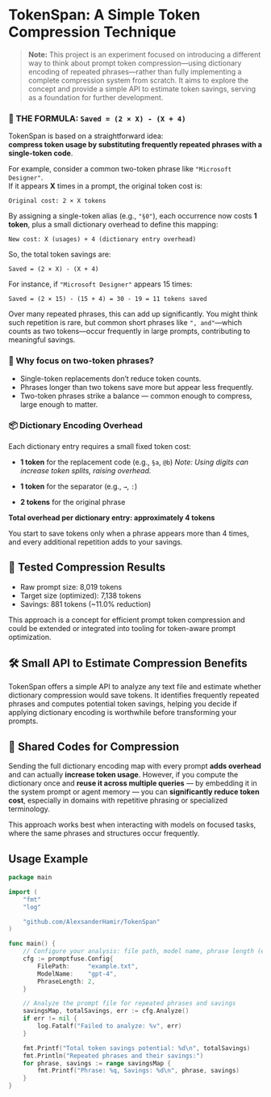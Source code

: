 # TokenSpan: A Simple Token Compression Technique

> **Note:** This project is an experiment focused on introducing a different way to think about prompt token compression—using dictionary encoding of repeated phrases—rather than fully implementing a complete compression system from scratch. It aims to explore the concept and provide a simple API to estimate token savings, serving as a foundation for further development.

### 🔢 THE FORMULA: `Saved = (2 × X) - (X + 4)`

TokenSpan is based on a straightforward idea:  
**compress token usage by substituting frequently repeated phrases with a single-token code**.

For example, consider a common two-token phrase like `"Microsoft Designer"`.  
If it appears **X** times in a prompt, the original token cost is:

```
Original cost: 2 × X tokens
```

By assigning a single-token alias (e.g., `"§0"`), each occurrence now costs **1 token**, plus a small dictionary overhead to define this mapping:

```
New cost: X (usages) + 4 (dictionary entry overhead)
```

So, the total token savings are:

```
Saved = (2 × X) - (X + 4)
```

For instance, if `"Microsoft Designer"` appears 15 times:

```
Saved = (2 × 15) - (15 + 4) = 30 - 19 = 11 tokens saved
```

Over many repeated phrases, this can add up significantly. You might think such repetition is rare, but common short phrases like `", and"`—which counts as two tokens—occur frequently in large prompts, contributing to meaningful savings.

### 🎯 Why focus on two-token phrases?

- Single-token replacements don’t reduce token counts.
- Phrases longer than two tokens save more but appear less frequently.
- Two-token phrases strike a balance — common enough to compress, large enough to matter.

### 📦 Dictionary Encoding Overhead

Each dictionary entry requires a small fixed token cost:

- **1 token** for the replacement code (e.g., `§a`, `@b`)
  _Note: Using digits can increase token splits, raising overhead._

- **1 token** for the separator (e.g., `→`, `:`)

- **2 tokens** for the original phrase

**Total overhead per dictionary entry: approximately 4 tokens**

You start to save tokens only when a phrase appears more than 4 times, and every additional repetition adds to your savings.

## 🚀 Tested Compression Results

- Raw prompt size: 8,019 tokens
- Target size (optimized): 7,138 tokens
- Savings: 881 tokens (\~11.0% reduction)

This approach is a concept for efficient prompt token compression and could be extended or integrated into tooling for token-aware prompt optimization.

## 🛠️ Small API to Estimate Compression Benefits

TokenSpan offers a simple API to analyze any text file and estimate whether dictionary compression would save tokens. It identifies frequently repeated phrases and computes potential token savings, helping you decide if applying dictionary encoding is worthwhile before transforming your prompts.

## 🔁 Shared Codes for Compression

Sending the full dictionary encoding map with every prompt **adds overhead** and can actually **increase token usage**. However, if you compute the dictionary once and **reuse it across multiple queries** — by embedding it in the system prompt or agent memory — you can **significantly reduce token cost**, especially in domains with repetitive phrasing or specialized terminology.

This approach works best when interacting with models on focused tasks, where the same phrases and structures occur frequently.

## Usage Example

```go
package main

import (
    "fmt"
    "log"

    "github.com/AlexsanderHamir/TokenSpan"
)

func main() {
    // Configure your analysis: file path, model name, phrase length (e.g., 2 tokens)
    cfg := promptfuse.Config{
        FilePath:     "example.txt",
        ModelName:    "gpt-4",
        PhraseLength: 2,
    }

    // Analyze the prompt file for repeated phrases and savings
    savingsMap, totalSavings, err := cfg.Analyze()
    if err != nil {
        log.Fatalf("Failed to analyze: %v", err)
    }

    fmt.Printf("Total token savings potential: %d\n", totalSavings)
    fmt.Println("Repeated phrases and their savings:")
    for phrase, savings := range savingsMap {
        fmt.Printf("Phrase: %q, Savings: %d\n", phrase, savings)
    }
}
```
